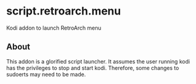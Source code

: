 # script.retroarch.menu

Kodi addon to launch RetroArch menu

## About
This addon is a glorified script launcher. It assumes the user running kodi has the privileges to stop and start kodi. Therefore, some changes to sudoerts may need to be made.


